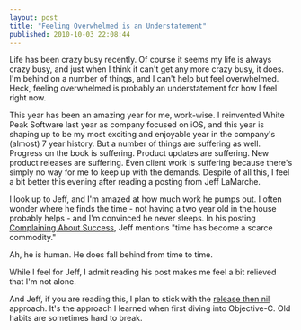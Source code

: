 ```yaml
---
layout: post
title: "Feeling Overwhelmed is an Understatement"
published: 2010-10-03 22:08:44
---
```

Life has been crazy busy recently. Of course it seems my life is always crazy busy, and just when I think it can't get any more crazy busy, it does. I'm behind on a number of things, and I can't help but feel overwhelmed. Heck, feeling overwhelmed is probably an understatement for how I feel right now. 

This year has been an amazing year for me, work-wise. I reinvented White Peak Software last year as company focused on iOS, and this year is shaping up to be my most exciting and enjoyable year in the company's (almost) 7 year history. But a number of things are suffering as well. Progress on the book is suffering. Product updates are suffering. New product releases are suffering. Even client work is suffering because there's simply no way for me to keep up with the demands. Despite of all this, I feel a bit better this evening after reading a posting from Jeff LaMarche. 

I look up to Jeff, and I'm amazed at how much work he pumps out. I often wonder where he finds the time - not having a two year old in the house probably helps - and I'm convinced he never sleeps. In his posting [Complaining About Success](http://iphonedevelopment.blogspot.com/2010/09/complaining-about-success.html), Jeff mentions "time has become a scarce commodity."

Ah, he is human. He does fall behind from time to time.

While I feel for Jeff, I admit reading his post makes me feel a bit relieved that I'm not alone.

And Jeff, if you are reading this, I plan to stick with the [release then nil](http://iphonedevelopment.blogspot.com/2010/09/dealloc.html) approach. It's the approach I learned when first diving into Objective-C. Old habits are sometimes hard to break.
